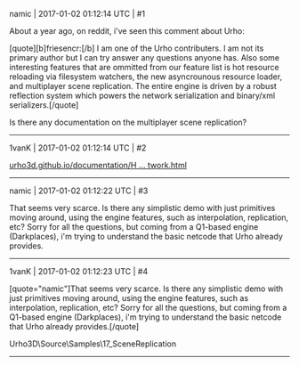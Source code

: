 namic | 2017-01-02 01:12:14 UTC | #1

About a year ago, on reddit, i've seen this comment about Urho:

[quote][b]friesencr:[/b]
I am one of the Urho contributers. I am not its primary author but I can try answer any questions anyone has.
Also some interesting features that are ommitted from our feature list is hot resource reloading via filesystem watchers, the new asyncrounous resource loader, and multiplayer scene replication. The entire engine is driven by a robust reflection system which powers the network serialization and binary/xml serializers.[/quote]

Is there any documentation on the multiplayer scene replication?

-------------------------

1vanK | 2017-01-02 01:12:14 UTC | #2

[urho3d.github.io/documentation/H ... twork.html](http://urho3d.github.io/documentation/HEAD/_network.html)

-------------------------

namic | 2017-01-02 01:12:22 UTC | #3

That seems very scarce. Is there any simplistic demo with just primitives moving around, using the engine features, such as interpolation, replication, etc? Sorry for all the questions, but coming from a Q1-based engine (Darkplaces), i'm trying to understand the basic netcode that Urho already provides.

-------------------------

1vanK | 2017-01-02 01:12:23 UTC | #4

[quote="namic"]That seems very scarce. Is there any simplistic demo with just primitives moving around, using the engine features, such as interpolation, replication, etc? Sorry for all the questions, but coming from a Q1-based engine (Darkplaces), i'm trying to understand the basic netcode that Urho already provides.[/quote]

Urho3D\Source\Samples\17_SceneReplication

-------------------------


